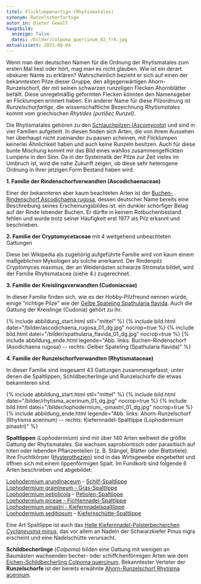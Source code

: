 ```yaml
---
titel: Flicklumpenartige (Rhytismatales)
synonym: Runzelschorfartige
autor_in: Dieter Gewalt
hauptbild:
  anzeige: false
  datei: /bilder/colpoma_quercinum_02_frk.jpg
aktualisiert: 2021-08-04
---
```

Wenn man den deutschen Namen für die Ordnung der Rhytismatales zum ersten Mal liest oder hört, mag man es nicht glauben. Wie ist ein derart obskurer Name zu erklären? Wahrscheinlich bezieht er sich auf einen der bekanntesten Pilze dieser Gruppe, den allgegenwärtigen Ahorn-Runzelschorf, der mit seinen schwarzen runzeligen Flecken Ahornblätter befällt. Diese unregelmäßig geformten Flecken könnten den Namensgeber an Flicklumpen erinnert haben. Ein anderer Name für diese Pilzordnung ist *Runzelschorfartige*, die wissenschaftliche Bezeichnung *Rhytismatales* kommt vom griechischen *Rhytides (ρυτίδες Runzel)*.

Die Rhytismatales gehören zu den [Schlauchpilzen (*Ascomycota*)](Ascomyzeten "Glossar") und sind in vier Familien aufgeteilt. In diesen finden sich Arten, die von ihrem Aussehen her überhaupt nicht zueinander zu passen scheinen, mit Flicklumpen keinerlei Ähnlichkeit haben und auch keine Runzeln besitzen. Auch für diese bunte Mischung kommt mir das Bild eines wahllos zusammengeflickten Lumpens in den Sinn. Da in der Systematik der Pilze zur Zeit vieles im Umbruch ist, wird die nahe Zukunft zeigen, ob diese sehr heterogene Ordnung in ihrer jetzigen Form Bestand haben wird.

**1. Familie der Rindenschorfverwandten (Ascodichaenaceae)**

Einer der bekannteren aber kaum beachteten Arten ist der [Buchen-Rindenschorf Ascodichaena rugosa](/pilze/ascodichaena-rugosa-buchen-rindenschorf), dessen deutscher Name bereits eine Beschreibung seines Erscheinungsbildes ist: ein dunkler schorfiger Belag auf der Rinde lebender Buchen. Er dürfte in keinem Rotbuchenbestand fehlen und wurde trotz seiner Häufigkeit erst 1977 als Pilz erkannt und beschrieben.

**2. Familie der Cryptomycetaceae** mit 4 weitgehend unbeachteten Gattungen 

Diese bei Wikipedia als zugehörig aufgeführte Familie wird von kaum einem maßgeblichen Mykologen als solche anerkannt. Der Rindenpilz Cryptomyces maximus, der an Weidenästen schwarze Stromata bildet, wird der Familie Rhytismatacea (siehe 4.) zugerechnet. 

**3. Familie der Kreislingsverwandten (Cudoniaceae)**

In dieser Familie finden sich, wie es der Hobby-Pilzfreund nennen würde, einige "richtige Pilze" wie der [Gelbe Spateling Spathularia flavida](/pilze/spathularia-flavida-gelber-spateling). Auch die Gattung der Kreislinge (Cudonia) gehört zu ihr.

{% include abbildung_start.html stil="mittel" %}
{% include bild.html datei="/bilder/ascodichaena_rugosa_01_dg.jpg" nocrop=true %}
{% include bild.html datei="/bilder/spathularia_flavida_01_dg.jpg" nocrop=true %}
{% include abbildung_ende.html legende="Abb. links: Buchen-Rindenschorf (Asodichaena rugosa) -- rechts: Gelber Spateling (Spathularia flavida)" %}

**4. Familie der Runzelschorfverwandten (Rhytismataceae)**

In dieser Familie sind insgesamt 43 Gattungen zusammengefasst, unter denen die Spaltlippen, Schildbecherlinge und Runzelschorfe die etwas bekannteren sind.

{% include abbildung_start.html stil="mittel" %}
{% include bild.html datei="/bilder/rhytisma_acerinum_01_dg.jpg" nocrop=true %}
{% include bild.html datei="/bilder/lophodermium_-pinastri_01_dg.jpg" nocrop=true %}
{% include abbildung_ende.html legende="Abb. links: Ahorn-Runzelschorf (Rhytisma acerinum) -- rechts: Kiefernnadel-Spaltlippe (Lophodermium pinastri)" %}

**Spaltlippen** (*Lophodermium*) sind mit über 140 Arten weltweit die größte Gattung der Rhytismatales. Sie wachsen saprobiontisch oder parasitisch auf toten oder lebenden Pflanzenteilen (z. B. Stängel, Blätter oder Blattstiele). Ihre Fruchtkörper ([Hysterothezien](Hysterothezien "Glossar")) sind in das Wirtsgewebe eingebettet und öffnen sich mit einem lippenförmigen Spalt. Im Fundkorb sind folgende 6 Arten beschrieben und abgebildet:

[Lophodermium arundinaceum](/pilze/lophodermium-arundinaceum-schilf-spaltlippe) - [Schilf-Spaltlippe ](/pilze/lophodermium-arundinaceum-schilf-spaltlippe)\
[Lophodermium gramineum - Gras-Spaltlippe](/pilze/lophodermium-gramineum-gras-spaltlippe)\
[Lophodermium petiolicola](/pilze/lophodermium-petiolicola-petiolen-spaltlippe) - [Petiolen-Spaltlippe ](/pilze/lophodermium-petiolicola-petiolen-spaltlippe)\
[Lophodermium piceae - Fichtennadel-Spaltlippe](/pilze/lophodermium-piceae-fichtennadel-spaltlippe-fichtennadelröte)\
[Lophodermium pinastri - ](/pilze/lophodermium-pinastri-kiefernnadel-spaltlippe)[Kiefernnadelspaltlippe](/pilze/lophodermium-pinastri-kiefernnadel-spaltlippe)\
[Lophodermium seditiosum](/pilze/lophodermium-seditiosum-kiefernschütte-spaltlippe) - [Kiefernschütte-Spaltlippe ](/pilze/lophodermium-seditiosum-kiefernschütte-spaltlippe)

Eine Art Spaltlippe ist auch das [Helle Kiefernnadel-Polsterbecherchen *Cyclaneusma minus*](/pilze/cyclaneusma-minus-helles-kiefernnadel-polsterbecherchen), das vor allem an Nadeln der Schwarzkiefer Pinus nigra erscheint und eine Nadelschütte verursacht.

**Schildbecherlinge** (*Colpoma*) bilden eine Gattung mit wenigen an Baumästen wachsenden becher- oder schiffchenförmigen Arten wie dem [Eichen-Schildbecherling Colpoma quercinum](/pilze/colpoma-quercinum-eichen-schildbecherling). Bekanntester Verteter der **Runzelschorfe** ist der bereits erwähnte [Ahorn-Runzelschorf Rhytisma acerinum](/pilze/rhytisma-acerinum-ahorn-runzelschorf).